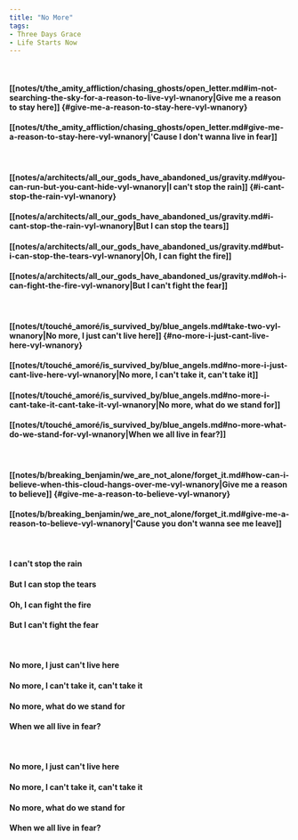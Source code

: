 ```yaml
---
title: "No More"
tags:
- Three Days Grace
- Life Starts Now
---
```

&nbsp;
#### [[notes/t/the_amity_affliction/chasing_ghosts/open_letter.md#im-not-searching-the-sky-for-a-reason-to-live-vyl-wnanory|Give me a reason to stay here]] {#give-me-a-reason-to-stay-here-vyl-wnanory}
#### [[notes/t/the_amity_affliction/chasing_ghosts/open_letter.md#give-me-a-reason-to-stay-here-vyl-wnanory|'Cause I don't wanna live in fear]]
&nbsp;
#### [[notes/a/architects/all_our_gods_have_abandoned_us/gravity.md#you-can-run-but-you-cant-hide-vyl-wnanory|I can't stop the rain]] {#i-cant-stop-the-rain-vyl-wnanory}
#### [[notes/a/architects/all_our_gods_have_abandoned_us/gravity.md#i-cant-stop-the-rain-vyl-wnanory|But I can stop the tears]]
#### [[notes/a/architects/all_our_gods_have_abandoned_us/gravity.md#but-i-can-stop-the-tears-vyl-wnanory|Oh, I can fight the fire]]
#### [[notes/a/architects/all_our_gods_have_abandoned_us/gravity.md#oh-i-can-fight-the-fire-vyl-wnanory|But I can't fight the fear]]
&nbsp;
#### [[notes/t/touché_amoré/is_survived_by/blue_angels.md#take-two-vyl-wnanory|No more, I just can't live here]] {#no-more-i-just-cant-live-here-vyl-wnanory}
#### [[notes/t/touché_amoré/is_survived_by/blue_angels.md#no-more-i-just-cant-live-here-vyl-wnanory|No more, I can't take it, can't take it]]
#### [[notes/t/touché_amoré/is_survived_by/blue_angels.md#no-more-i-cant-take-it-cant-take-it-vyl-wnanory|No more, what do we stand for]]
#### [[notes/t/touché_amoré/is_survived_by/blue_angels.md#no-more-what-do-we-stand-for-vyl-wnanory|When we all live in fear?]]
&nbsp;
#### [[notes/b/breaking_benjamin/we_are_not_alone/forget_it.md#how-can-i-believe-when-this-cloud-hangs-over-me-vyl-wnanory|Give me a reason to believe]] {#give-me-a-reason-to-believe-vyl-wnanory}
#### [[notes/b/breaking_benjamin/we_are_not_alone/forget_it.md#give-me-a-reason-to-believe-vyl-wnanory|'Cause you don't wanna see me leave]]
&nbsp;
#### I can't stop the rain
#### But I can stop the tears
#### Oh, I can fight the fire
#### But I can't fight the fear
&nbsp;
#### No more, I just can't live here
#### No more, I can't take it, can't take it
#### No more, what do we stand for
#### When we all live in fear?
&nbsp;
#### No more, I just can't live here
#### No more, I can't take it, can't take it
#### No more, what do we stand for
#### When we all live in fear?
